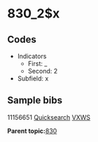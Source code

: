 # 830\_2$x

## Codes

-   Indicators
    -   First: \_
    -   Second: 2
-   Subfield: x

## Sample bibs

11156651 [Quicksearch](https://search.library.yale.edu/catalog/11156651) [VXWS](http://prodorbis.library.yale.edu:7014/vxws/GetHoldingsService?bibId=11156651)

**Parent topic:**[830](../../tags/830/830.md)

